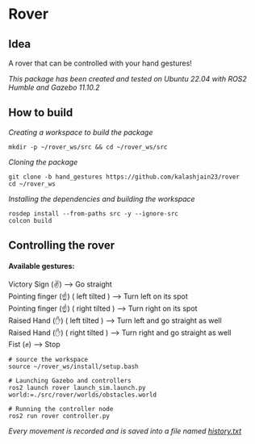 # **Rover**

## **Idea**
A rover that can be controlled with your hand gestures!
 
*This package has been created and tested on Ubuntu 22.04 with ROS2 Humble and Gazebo 11.10.2*

## **How to build**
*Creating a workspace to build the package*
```
mkdir -p ~/rover_ws/src && cd ~/rover_ws/src
```
*Cloning the package*
```
git clone -b hand_gestures https://github.com/kalashjain23/rover
cd ~/rover_ws
```
*Installing the dependencies and building the workspace*
```
rosdep install --from-paths src -y --ignore-src
colcon build
```

## **Controlling the rover**
#### **Available gestures**: 
Victory Sign (✌️) --> Go straight  
Pointing finger (☝️) ( left tilted ) --> Turn left on its spot  
Pointing finger (☝️) ( right tilted ) --> Turn right on its spot  
Raised Hand (✋) ( left tilted ) --> Turn left and go straight as well  
Raised Hand (✋) ( right tilted ) --> Turn right and go straight as well  
Fist (✊) --> Stop  
```
# source the workspace
source ~/rover_ws/install/setup.bash

# Launching Gazebo and controllers
ros2 launch rover launch_sim.launch.py world:=./src/rover/worlds/obstacles.world

# Running the controller node
ros2 run rover controller.py
```

*Every movement is recorded and is saved into a file named <u>history.txt</u>*

